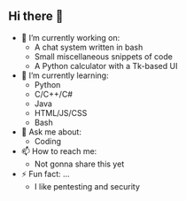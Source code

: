 ## Hi there 👋
- 🔭 I’m currently working on:
  * A chat system written in bash
  * Small miscellaneous snippets of code
  * A Python calculator with a Tk-based UI
- 🌱 I’m currently learning:
  * Python
  * C/C++/C#
  * Java
  * HTML/JS/CSS
  * Bash
- 💬 Ask me about:
  * Coding
- 📫 How to reach me:
  * Not gonna share this yet
- ⚡ Fun fact: ...
  * I like pentesting and security
<!--
- 🔭 I’m currently working on ...
- 🌱 I’m currently learning ...
- 👯 I’m looking to collaborate on ...
- 🤔 I’m looking for help with ...
- 💬 Ask me about ...
- 📫 How to reach me: ...
- 😄 Pronouns: ...
- ⚡ Fun fact: ...
-->
